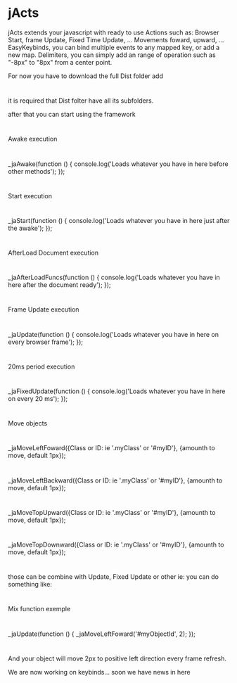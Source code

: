 # jActs
jActs extends your javascript with ready to use Actions such as: 
Browser Start, frame Update, Fixed Time Update, ...
Movements foward, upward, ...
EasyKeybinds, you can bind multiple events to any mapped key, or add a new map.
Delimiters, you can simply add an range of operation such as "-8px" to "8px" from a center point.

For now you have to download the full Dist folder
add
#
<script src='{yourPath}/Dist/jActs.js'></script>
#
it is required that Dist folter have all its subfolders.

after that you can start using the framework

#
Awake execution
#
_jaAwake(function () { 
    console.log('Loads whatever you have in here before other methods'); 
});
#
Start execution
#
_jaStart(function () { 
    console.log('Loads whatever you have in here just after the awake'); 
});
#
AfterLoad Document execution
#
_jaAfterLoadFuncs(function () { 
    console.log('Loads whatever you have in here after the document ready'); 
});
#
Frame Update execution
#
_jaUpdate(function () { 
    console.log('Loads whatever you have in here on every browser frame'); 
});
#
20ms period execution
#
_jaFixedUpdate(function () { 
    console.log('Loads whatever you have in here on every 20 ms'); 
});
#
Move objects
#
_jaMoveLeftFoward({Class or ID: ie '.myClass' or '#myID'}, {amounth to move, default 1px});
#
_jaMoveLeftBackward({Class or ID: ie '.myClass' or '#myID'}, {amounth to move, default 1px});
#
_jaMoveTopUpward({Class or ID: ie '.myClass' or '#myID'}, {amounth to move, default 1px});
#
_jaMoveTopDownward({Class or ID: ie '.myClass' or '#myID'}, {amounth to move, default 1px});
#

those can be combine with Update, Fixed Update or other ie:
you can do something like:
#
Mix function exemple
#
_jaUpdate(function () { 
        _jaMoveLeftFoward('#myObjectId', 2);
});
#
#
And your object will move 2px to positive left direction every frame refresh.
  
We are now working on keybinds... soon we have news in here

